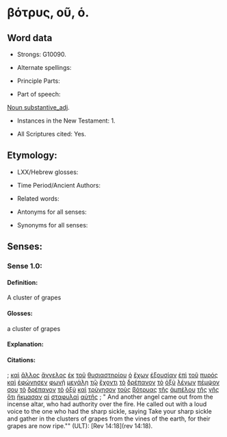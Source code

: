 # βότρυς, οῦ, ὁ.

<!-- Status: S2=NeedsFinalCheck -->
<!-- Lexica used for edits: LN MM -->

## Word data

* Strongs: G10090.


* Alternate spellings:

* Principle Parts: 

* Part of speech: 

[Noun substantive_adj](http://ugg.readthedocs.io/en/latest/noun_substantive_adj.html). 

* Instances in the New Testament: 1.

* All Scriptures cited: Yes.

## Etymology: 

* LXX/Hebrew glosses: 

* Time Period/Ancient Authors: 

* Related words: 

* Antonyms for all senses:

* Synonyms for all senses: 

## Senses:

### Sense  1.0: 

#### Definition: 

A cluster of grapes 

#### Glosses: 

a cluster of grapes

#### Explanation: 

#### Citations: 

; [καὶ](../G25320/01.md) [ἄλλος](../G02430/01.md) [ἄγγελος](../G00320/01.md) [ἐκ](../G15370/01.md) [τοῦ](../G35880/01.md) [θυσιαστηρίου](../G23790/01.md) [ὁ](../G35880/01.md) [ἔχων](../G21920/01.md) [ἐξουσίαν](../G18490/01.md) [ἐπὶ](../G19090/01.md) [τοῦ](../G35880/01.md) [πυρός](../G44420/01.md) [καὶ](../G25320/01.md) [ἐφώνησεν](../G54550/01.md) [φωνῇ](../G54560/01.md) [μεγάλῃ](../G31730/01.md) [τῷ](../G35880/01.md) [ἔχοντι](../G21920/01.md) [τὸ](../G35880/01.md) [δρέπανον](../G14070/01.md) [τὸ](../G35880/01.md) [ὀξὺ](../G36910/01.md) [λέγων](../G30040/01.md) [πέμψον](../G39920/01.md) [σου](../G47710/01.md) [τὸ](../G35880/01.md) [δρέπανον](../G14070/01.md) [τὸ](../G35880/01.md) [ὀξὺ](../G36910/01.md) [καὶ](../G25320/01.md) [τρύγησον](../G51660/01.md) [τοὺς](../G35880/01.md) [βότρυας](../G10090/01.md) [τῆς](../G35880/01.md) [ἀμπέλου](../G02880/01.md) [τῆς](../G35880/01.md) [γῆς](../G10930/01.md) [ὅτι](../G37540/01.md) [ἤκμασαν](../G01870/01.md) [αἱ](../G35880/01.md) [σταφυλαὶ](../G47180/01.md) [αὐτῆς](../G08460/01.md)
; " And another angel came out from the incense altar, who had authority over the fire. He called out with a loud voice to the one who had the sharp sickle, saying Take your sharp sickle and gather in the clusters of grapes from the vines of the earth, for their grapes are now ripe."" (ULT): 
[Rev 14:18](rev 14:18).
